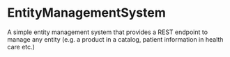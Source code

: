 # EntityManagementSystem
A simple entity management system that provides a REST endpoint to manage any entity (e.g. a product in a catalog, patient information in health care etc.)

